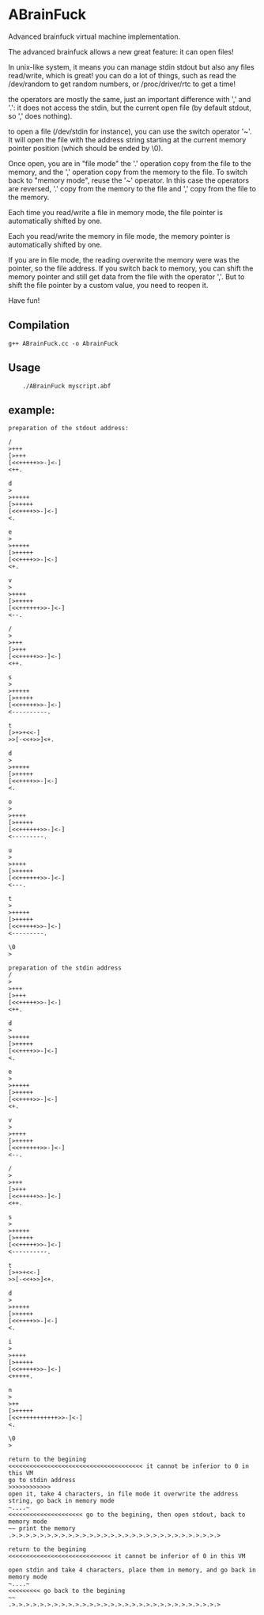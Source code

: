 # ABrainFuck
Advanced brainfuck virtual machine implementation.

The advanced brainfuck allows a new great feature: it can open files!

In unix-like system, it means you can manage stdin stdout but also any files read/write, which is great! you can do a lot of things, such as read the /dev/random to get random numbers, or /proc/driver/rtc to get a time!

the operators are mostly the same, just an important difference with ',' and '.': it does not access the stdin, but the current open file (by default stdout, so ',' does nothing).

to open a file (/dev/stdin for instance), you can use the switch operator '~'. It will open the file with the address string starting at the current memory pointer position (which should be ended by \0).

Once open, you are in "file mode" the '.' operation copy from the file to the memory, and the ',' operation copy from the memory to the file. To switch back to "memory mode", reuse the '~' operator. In this case the operators are reversed, '.' copy from the memory to the file and ',' copy from the file to the memory.

Each time you read/write a file in memory mode, the file pointer is automatically shifted by one.

Each you read/write the memory in file mode, the memory pointer is automatically shifted by one.

If you are in file mode, the reading overwrite the memory were was the pointer, so the file address. If you switch back to memory, you can shift the memory pointer and still get data from the file with the operator ','. But to shift the file pointer by a custom value, you need to reopen it.

Have fun!

## Compilation
    g++ ABrainFuck.cc -o AbrainFuck
## Usage
        ./ABrainFuck myscript.abf
## example:


    preparation of the stdout address:

    /
    >+++
    [>+++
    [<<+++++>>-]<-]
    <++.

    d
    >
    >+++++
    [>+++++
    [<<++++>>-]<-]
    <.

    e
    >
    >+++++
    [>+++++
    [<<++++>>-]<-]
    <+.

    v
    >
    >++++
    [>+++++
    [<<++++++>>-]<-]
    <--.

    /
    >
    >+++
    [>+++
    [<<+++++>>-]<-]
    <++.

    s
    >
    >+++++
    [>+++++
    [<<+++++>>-]<-]
    <----------.

    t
    [>+>+<<-]
    >>[-<<+>>]<+.

    d
    >
    >+++++
    [>+++++
    [<<++++>>-]<-]
    <.

    o
    >
    >++++
    [>+++++
    [<<++++++>>-]<-]
    <---------.

    u
    >
    >++++
    [>+++++
    [<<++++++>>-]<-]
    <---.

    t
    >
    >+++++
    [>+++++
    [<<+++++>>-]<-]
    <---------.

    \0
    >

    preparation of the stdin address
    /
    >
    >+++
    [>+++
    [<<+++++>>-]<-]
    <++.

    d
    >
    >+++++
    [>+++++
    [<<++++>>-]<-]
    <.

    e
    >
    >+++++
    [>+++++
    [<<++++>>-]<-]
    <+.

    v
    >
    >++++
    [>+++++
    [<<++++++>>-]<-]
    <--.

    /
    >
    >+++
    [>+++
    [<<+++++>>-]<-]
    <++.

    s
    >
    >+++++
    [>+++++
    [<<+++++>>-]<-]
    <----------.

    t
    [>+>+<<-]
    >>[-<<+>>]<+.

    d
    >
    >+++++
    [>+++++
    [<<++++>>-]<-]
    <.

    i
    >
    >++++
    [>+++++
    [<<+++++>>-]<-]
    <+++++.

    n
    >
    >++
    [>+++++
    [<<+++++++++++>>-]<-]
    <.

    \0
    >

    return to the begining
    <<<<<<<<<<<<<<<<<<<<<<<<<<<<<<<<<<<<<< it cannot be inferior to 0 in this VM
    go to stdin address
    >>>>>>>>>>>>
    open it, take 4 characters, in file mode it overwrite the address string, go back in memory mode
    ~....~
    <<<<<<<<<<<<<<<<<<<<< go to the begining, then open stdout, back to memory mode
    ~~ print the memory
    .>.>.>.>.>.>.>.>.>.>.>.>.>.>.>.>.>.>.>.>.>.>.>.>.>.>.>.>.>.>

    return to the begining
    <<<<<<<<<<<<<<<<<<<<<<<<<<<<< it cannot be inferior of 0 in this VM

    open stdin and take 4 characters, place them in memory, and go back in memory mode
    ~....~
    <<<<<<<<< go back to the begining
    ~~
    .>.>.>.>.>.>.>.>.>.>.>.>.>.>.>.>.>.>.>.>.>.>.>.>.>.>.>.>.>.>
